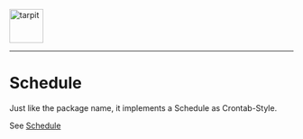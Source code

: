 <p>
    <img src="https://www.tarpit.cc/assets/tarpit.svg" alt="tarpit" height="60">
</p>

---

# Schedule

Just like the package name, it implements a Schedule as Crontab-Style.

See [Schedule](https://www.tarpit.cc/4-schedule)
